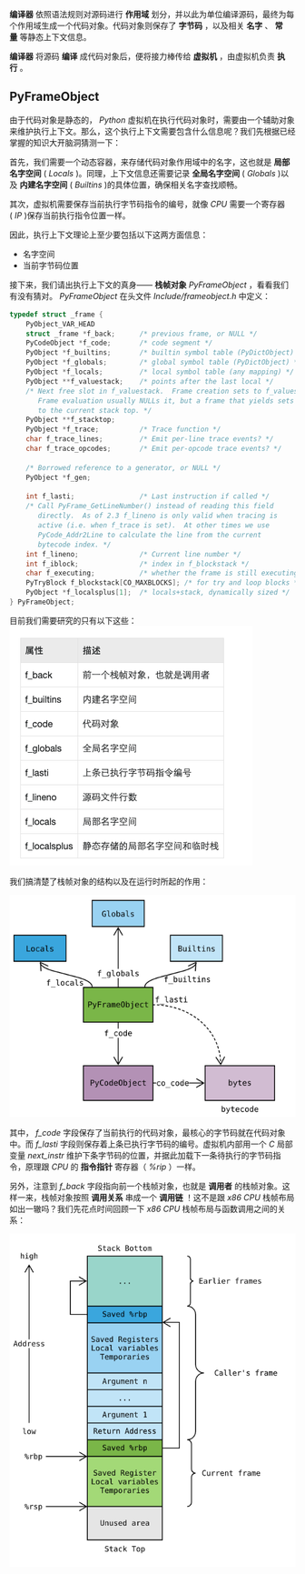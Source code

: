 **编译器** 依照语法规则对源码进行 **作用域** 划分，并以此为单位编译源码，最终为每个作用域生成一个代码对象。代码对象则保存了 **字节码** ，以及相关 **名字** 、 **常量** 等静态上下文信息。

**编译器** 将源码 **编译** 成代码对象后，便将接力棒传给 **虚拟机** ，由虚拟机负责 **执行** 。

## PyFrameObject

由于代码对象是静态的， _Python_ 虚拟机在执行代码对象时，需要由一个辅助对象来维护执行上下文。那么，这个执行上下文需要包含什么信息呢？我们先根据已经掌握的知识大开脑洞猜测一下：

首先，我们需要一个动态容器，来存储代码对象作用域中的名字，这也就是 **局部名字空间** ( _Locals_ )。同理，上下文信息还需要记录 **全局名字空间** ( _Globals_ )以及 **内建名字空间** ( _Builtins_ )的具体位置，确保相关名字查找顺畅。

其次，虚拟机需要保存当前执行字节码指令的编号，就像 _CPU_ 需要一个寄存器( _IP_ )保存当前执行指令位置一样。

因此，执行上下文理论上至少要包括以下这两方面信息：

-   名字空间
-   当前字节码位置

接下来，我们请出执行上下文的真身—— **栈帧对象** _PyFrameObject_ ，看看我们有没有猜对。 _PyFrameObject_ 在头文件 _Include/frameobject.h_ 中定义：

```c
typedef struct _frame {
    PyObject_VAR_HEAD
    struct _frame *f_back;      /* previous frame, or NULL */
    PyCodeObject *f_code;       /* code segment */
    PyObject *f_builtins;       /* builtin symbol table (PyDictObject) */
    PyObject *f_globals;        /* global symbol table (PyDictObject) */
    PyObject *f_locals;         /* local symbol table (any mapping) */
    PyObject **f_valuestack;    /* points after the last local */
    /* Next free slot in f_valuestack.  Frame creation sets to f_valuestack.
       Frame evaluation usually NULLs it, but a frame that yields sets it
       to the current stack top. */
    PyObject **f_stacktop;
    PyObject *f_trace;          /* Trace function */
    char f_trace_lines;         /* Emit per-line trace events? */
    char f_trace_opcodes;       /* Emit per-opcode trace events? */

    /* Borrowed reference to a generator, or NULL */
    PyObject *f_gen;

    int f_lasti;                /* Last instruction if called */
    /* Call PyFrame_GetLineNumber() instead of reading this field
       directly.  As of 2.3 f_lineno is only valid when tracing is
       active (i.e. when f_trace is set).  At other times we use
       PyCode_Addr2Line to calculate the line from the current
       bytecode index. */
    int f_lineno;               /* Current line number */
    int f_iblock;               /* index in f_blockstack */
    char f_executing;           /* whether the frame is still executing */
    PyTryBlock f_blockstack[CO_MAXBLOCKS]; /* for try and loop blocks */
    PyObject *f_localsplus[1];  /* locals+stack, dynamically sized */
} PyFrameObject;
```

目前我们需要研究的只有以下这些：
![](../../youdaonote-images/Pasted%20image%2020221212182936.png)

我们搞清楚了栈帧对象的结构以及在运行时所起的作用：

![](../../youdaonote-images/Pasted%20image%2020221212182945.png)

其中， _f_code_ 字段保存了当前执行的代码对象，最核心的字节码就在代码对象中。而 _f_lasti_ 字段则保存着上条已执行字节码的编号。虚拟机内部用一个 _C_ 局部变量 _next_instr_ 维护下条字节码的位置，并据此加载下一条待执行的字节码指令，原理跟 _CPU_ 的 **指令指针** 寄存器（ _%rip_ ）一样。

另外，注意到 _f_back_ 字段指向前一个栈帧对象，也就是 **调用者** 的栈帧对象。这样一来，栈帧对象按照 **调用关系** 串成一个 **调用链** ！这不是跟 _x86 CPU_ 栈帧布局如出一辙吗？我们先花点时间回顾一下 _x86 CPU_ 栈帧布局与函数调用之间的关系：

![](../../youdaonote-images/Pasted%20image%2020221212183145.png)

